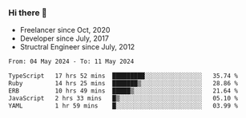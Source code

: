 ### Hi there 👋

- Freelancer since Oct, 2020
- Developer since July, 2017
- Structral Engineer since July, 2012

<!--START_SECTION:waka-->

```txt
From: 04 May 2024 - To: 11 May 2024

TypeScript   17 hrs 52 mins  █████████░░░░░░░░░░░░░░░░   35.74 %
Ruby         14 hrs 25 mins  ███████▒░░░░░░░░░░░░░░░░░   28.86 %
ERB          10 hrs 49 mins  █████▒░░░░░░░░░░░░░░░░░░░   21.64 %
JavaScript   2 hrs 33 mins   █▒░░░░░░░░░░░░░░░░░░░░░░░   05.10 %
YAML         1 hr 59 mins    █░░░░░░░░░░░░░░░░░░░░░░░░   03.99 %
```

<!--END_SECTION:waka-->
